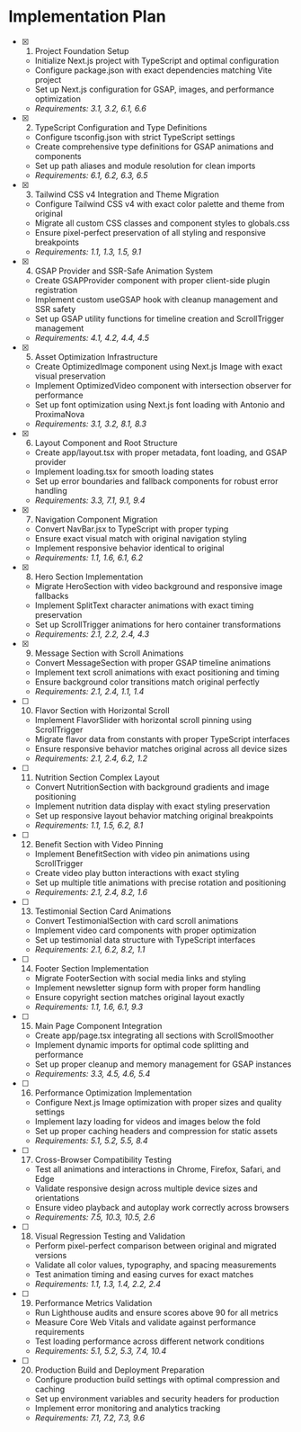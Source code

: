 # Implementation Plan

- [x] 1. Project Foundation Setup

  - Initialize Next.js project with TypeScript and optimal configuration
  - Configure package.json with exact dependencies matching Vite project
  - Set up Next.js configuration for GSAP, images, and performance optimization
  - _Requirements: 3.1, 3.2, 6.1, 6.6_

- [x] 2. TypeScript Configuration and Type Definitions

  - Configure tsconfig.json with strict TypeScript settings
  - Create comprehensive type definitions for GSAP animations and components
  - Set up path aliases and module resolution for clean imports
  - _Requirements: 6.1, 6.2, 6.3, 6.5_

- [x] 3. Tailwind CSS v4 Integration and Theme Migration

  - Configure Tailwind CSS v4 with exact color palette and theme from original
  - Migrate all custom CSS classes and component styles to globals.css
  - Ensure pixel-perfect preservation of all styling and responsive breakpoints
  - _Requirements: 1.1, 1.3, 1.5, 9.1_

- [x] 4. GSAP Provider and SSR-Safe Animation System

  - Create GSAPProvider component with proper client-side plugin registration
  - Implement custom useGSAP hook with cleanup management and SSR safety
  - Set up GSAP utility functions for timeline creation and ScrollTrigger management
  - _Requirements: 4.1, 4.2, 4.4, 4.5_

- [x] 5. Asset Optimization Infrastructure

  - Create OptimizedImage component using Next.js Image with exact visual preservation
  - Implement OptimizedVideo component with intersection observer for performance
  - Set up font optimization using Next.js font loading with Antonio and ProximaNova
  - _Requirements: 3.1, 3.2, 8.1, 8.3_

- [x] 6. Layout Component and Root Structure

  - Create app/layout.tsx with proper metadata, font loading, and GSAP provider
  - Implement loading.tsx for smooth loading states
  - Set up error boundaries and fallback components for robust error handling
  - _Requirements: 3.3, 7.1, 9.1, 9.4_

- [x] 7. Navigation Component Migration

  - Convert NavBar.jsx to TypeScript with proper typing
  - Ensure exact visual match with original navigation styling
  - Implement responsive behavior identical to original
  - _Requirements: 1.1, 1.6, 6.1, 6.2_

- [x] 8. Hero Section Implementation

  - Migrate HeroSection with video background and responsive image fallbacks
  - Implement SplitText character animations with exact timing preservation
  - Set up ScrollTrigger animations for hero container transformations
  - _Requirements: 2.1, 2.2, 2.4, 4.3_

- [x] 9. Message Section with Scroll Animations

  - Convert MessageSection with proper GSAP timeline animations
  - Implement text scroll animations with exact positioning and timing
  - Ensure background color transitions match original perfectly
  - _Requirements: 2.1, 2.4, 1.1, 1.4_

- [ ] 10. Flavor Section with Horizontal Scroll

  - Implement FlavorSlider with horizontal scroll pinning using ScrollTrigger
  - Migrate flavor data from constants with proper TypeScript interfaces
  - Ensure responsive behavior matches original across all device sizes
  - _Requirements: 2.1, 2.4, 6.2, 1.2_

- [ ] 11. Nutrition Section Complex Layout

  - Convert NutritionSection with background gradients and image positioning
  - Implement nutrition data display with exact styling preservation
  - Set up responsive layout behavior matching original breakpoints
  - _Requirements: 1.1, 1.5, 6.2, 8.1_

- [ ] 12. Benefit Section with Video Pinning

  - Implement BenefitSection with video pin animations using ScrollTrigger
  - Create video play button interactions with exact styling
  - Set up multiple title animations with precise rotation and positioning
  - _Requirements: 2.1, 2.4, 8.2, 1.6_

- [ ] 13. Testimonial Section Card Animations

  - Convert TestimonialSection with card scroll animations
  - Implement video card components with proper optimization
  - Set up testimonial data structure with TypeScript interfaces
  - _Requirements: 2.1, 6.2, 8.2, 1.1_

- [ ] 14. Footer Section Implementation

  - Migrate FooterSection with social media links and styling
  - Implement newsletter signup form with proper form handling
  - Ensure copyright section matches original layout exactly
  - _Requirements: 1.1, 1.6, 6.1, 9.3_

- [ ] 15. Main Page Component Integration

  - Create app/page.tsx integrating all sections with ScrollSmoother
  - Implement dynamic imports for optimal code splitting and performance
  - Set up proper cleanup and memory management for GSAP instances
  - _Requirements: 3.3, 4.5, 4.6, 5.4_

- [ ] 16. Performance Optimization Implementation

  - Configure Next.js Image optimization with proper sizes and quality settings
  - Implement lazy loading for videos and images below the fold
  - Set up proper caching headers and compression for static assets
  - _Requirements: 5.1, 5.2, 5.5, 8.4_

- [ ] 17. Cross-Browser Compatibility Testing

  - Test all animations and interactions in Chrome, Firefox, Safari, and Edge
  - Validate responsive design across multiple device sizes and orientations
  - Ensure video playback and autoplay work correctly across browsers
  - _Requirements: 7.5, 10.3, 10.5, 2.6_

- [ ] 18. Visual Regression Testing and Validation

  - Perform pixel-perfect comparison between original and migrated versions
  - Validate all color values, typography, and spacing measurements
  - Test animation timing and easing curves for exact matches
  - _Requirements: 1.1, 1.3, 1.4, 2.2, 2.4_

- [ ] 19. Performance Metrics Validation

  - Run Lighthouse audits and ensure scores above 90 for all metrics
  - Measure Core Web Vitals and validate against performance requirements
  - Test loading performance across different network conditions
  - _Requirements: 5.1, 5.2, 5.3, 7.4, 10.4_

- [ ] 20. Production Build and Deployment Preparation
  - Configure production build settings with optimal compression and caching
  - Set up environment variables and security headers for production
  - Implement error monitoring and analytics tracking
  - _Requirements: 7.1, 7.2, 7.3, 9.6_
